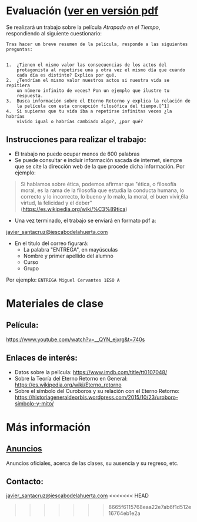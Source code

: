 # Evaluación ([ver en versión pdf](https://github.com/javieriesch/1ESO/blob/master/cuestionario.pdf)

Se realizará un trabajo sobre la película *Atrapado en el Tiempo*, respondiendo al siguiente cuestionario:

```
Tras hacer un breve resumen de la película, responde a las siguientes preguntas:


1.  ¿Tienen el mismo valor las consecuencias de los actos del
    protagonista al repetirse una y otra vez el mismo día que cuando
    cada día es distinto? Explica por qué.
2.  ¿Tendrían el mismo valor nuestros actos si nuestra vida se repitiera
    un número infinito de veces? Pon un ejemplo que ilustre tu
    respuesta.
3.  Busca información sobre el Eterno Retorno y explica la relación de
    la película con esta concepción filosófica del tiempo.[^1]
4.  Si supieras que tu vida iba a repetirse infinitas veces ¿la habrías
    vivido igual o habrías cambiado algo?, ¿por qué?

```

Instrucciones para realizar el trabajo:
---------------------------------------
-   El trabajo no puede ocupar menos de 600 palabras
-   Se puede consultar e incluir información sacada de internet, siempre
    que se cite la dirección web de la que procede dicha información.
    Por ejemplo:

> Si hablamos sobre ética, podemos afirmar que \"ética, o filosofía
> moral, es la rama de la filosofía que estudia la conducta humana,​ lo
> correcto y lo incorrecto,​ lo bueno y lo malo,​ la moral,​ el buen
> vivir,6​ la virtud, la felicidad y el deber\"
> (<https://es.wikipedia.org/wiki/%C3%89tica>)

-   Una vez terminado, el trabajo se enviará en formato pdf a:

javier_santacruz@iescabodelahuerta.com

-   En el título del correo figurará:
    -   La palabra \"ENTREGA\", en mayúsculas
    -   Nombre y primer apellido del alumno
    -   Curso
    -   Grupo

Por ejemplo: `ENTREGA Miguel Cervantes 1ESO A`

# Materiales de clase
## Película:
https://www.youtube.com/watch?v=__QYN_ejxrg&t=740s

## Enlaces de interés:
- Datos sobre la película: https://www.imdb.com/title/tt0107048/
- Sobre la Teoría del Eterno Retorno en General: https://es.wikipedia.org/wiki/Eterno_retorno
- Sobre el símbolo del Ouroboros y su relación con el Eterno Retorno: https://historiageneraldeorbis.wordpress.com/2015/10/23/uroboro-simbolo-y-mito/




# Más información
## [Anuncios](https://javieriesch.github.io/)
Anuncios oficiales, acerca de las clases, su ausencia y su regreso, etc.
## Contacto: 
[javier_santacruz@iescabodelahuerta.com](mailto:javier_santacruz@iescabodelahuerta.com)
<<<<<<< HEAD


[^1]: <https://es.wikipedia.org/wiki/Eterno_retorno> puede ser un buen
    punto de partida.
=======
>>>>>>> 8665f6115768eaa22e7ab6f1d512e16764eb1e2a
